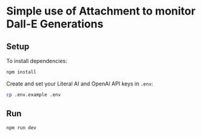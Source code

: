 # Simple use of Attachment to monitor Dall-E Generations

## Setup

To install dependencies:

```bash
npm install
```

Create and set your Literal AI and OpenAI API keys in `.env`:

```bash
cp .env.example .env
```

## Run

```bash
npm run dev
```
